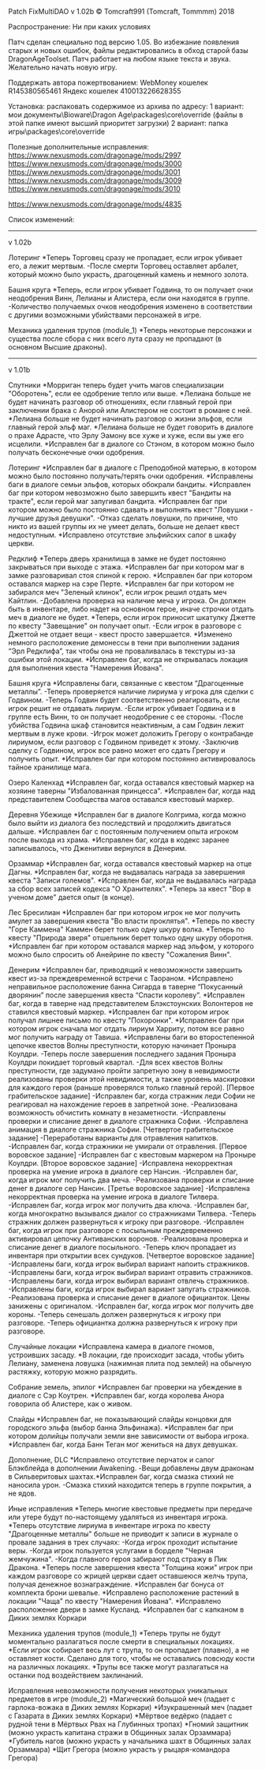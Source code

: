 Patch FixMultiDAO v 1.02b
© Tomcraft991 (Tomcraft, Tommmm)
2018

Распространение: Ни при каких условиях

Патч сделан специально под версию 1.05. Во избежание появления старых и новых ошибок, файлы редактировались в обход старой базы DragonAgeToolset.
Патч работает на любом языке текста и звука.
Желательно начать новую игру.

Поддержать автора пожертвованием:
WebMoney кошелек  R145380565461
Яндекс кошелек    410013226628355

Установка: распаковать содержимое из архива по адресу: 
1 вариант: мои документы\Bioware\Dragon Age\packages\core\override    (файлы в этой папке имеют высший приоритет загрузки)
2 вариант: папка игры\packages\core\override

Полезные дополнительные исправления:
https://www.nexusmods.com/dragonage/mods/2997
https://www.nexusmods.com/dragonage/mods/3000
https://www.nexusmods.com/dragonage/mods/3001
https://www.nexusmods.com/dragonage/mods/3009
https://www.nexusmods.com/dragonage/mods/3010

https://www.nexusmods.com/dragonage/mods/4835


Список изменений:
___________________________________________________________________________________________________________________________________________

 v 1.02b

Лотеринг
*Теперь Торговец сразу не пропадает, если игрок убивает его, а лежит мертвым.
-После смерти Торговец оставляет арбалет, который можно было украсть, драгоценный камень и немного золота.

Башня круга
*Теперь, если игрок убивает Годвина, то он получает очки неодобрения Винн, Лелианы и Алистера, если они находятся в группе.
-Количество получаемых очков неодобрения изменено в соответствии с другими возможными убийствами персонажей в игре.

Механика удаления трупов (module_1)
*Теперь некоторые персонажи и существа после сбора с них всего лута сразу не пропадают (в основном Высшие драконы).
___________________________________________________________________________________________________________________________________________

 v 1.01b

Спутники
*Морриган теперь будет учить магов специализации "Оборотень", если ее одобрение тепло или выше.
*Лелиана больше не будет начинать разговор об отношениях, если главный герой при заключении брака с Анорой или Алистером не состоит в романе с ней.
*Лелиана больше не будет начинать разговор о жизни эльфов, если главный герой эльф маг.
*Лелиана больше не будет говорить в диалоге о прахе Адрасте, что Эрлу Эамону все хуже и хуже, если вы уже его исцелили.
*Исправлен баг в диалоге со Стэном, в котором можно было получать бесконечные очки одобрения.

Лотеринг
*Исправлен баг в диалоге с Преподобной матерью, в котором можно было постоянно получать/терять очки одобрения.
*Исправлены баги в диалоге семьи эльфов, которых обокрали бандиты.
*Исправлен баг при котором невозможно было завершить квест "Бандиты на тракте", если герой маг запугивал бандита.
*Исправлен баг при котором можно было постоянно сдавать и выполнять квест "Ловушки - лучшие друзья девушки".
-Отказ сделать ловушки, по причине, что никто из вашей группы их не умеет делать, больше не делает квест недоступным.
*Исправлено отсутствие эльфийских сапог в шкафу церкви.

Редклиф
*Теперь дверь хранилища в замке не будет постоянно закрываться при выходе с этажа.
*Исправлен баг при котором маг в замке разговаривал стоя спиной к герою.
*Исправлен баг при котором оставался маркер на сэре Перте.
*Исправлен баг при котором не забирался меч "Зеленый клинок", если игрок решил отдать меч Кайтлин.
-Добавлена проверка на наличие меча у игрока. Он должен быть в инвентаре, либо надет на основном герое, иначе строчки отдать меч в диалоге не будет.
*Теперь, если игрок приносит шкатулку Джетте по квесту "Завещание" он получает опыт.
-Если игрок в разговоре с Джеттой не отдает вещи - квест просто завершается.
*Изменено немного расположение демонессы в тени при выполнении задания “Эрл Редклифа”, так чтобы она не проваливалась в текстуры из-за ошибки этой локации.
*Исправлен баг, когда не открывалась локация для выполнения квеста "Намерения Йована".

Башня круга
*Исправлены баги, связанные с квестом “Драгоценные металлы”.
-Теперь проверяется наличие лириума у игрока для сделки с Годвином.
-Теперь Годвин будет соответственно реагировать, если игрок решит не отдавать лириум.
-Если игрок убивает Годвина и в группе есть Винн, то он получает неодобрение с ее стороны.
-После убийства Годвина шкаф становится неактивным, а сам Годвин лежит мертвым в луже крови.
-Игрок может доложить Грегору о контрабанде лириумом, если разговор с Годвином приведет к этому.
-Заключив сделку с Годвином, игрок все равно может его сдать Грегору и получить опыт.
*Исправлен баг при котором постоянно активировалось тайное хранилище мага.

Озеро Каленхад
*Исправлен баг, когда оставался квестовый маркер на хозяине таверны "Избалованная принцесса".
*Исправлен баг, когда над представителем Сообщества магов оставался квестовый маркер.

Деревня Убежище
*Исправлен баг в диалоге Колгрима, когда можно было выйти из диалога без последствий и продолжить двигаться дальше.
*Исправлен баг с постоянным получением опыта игроком после выхода из храма.
*Исправлен баг, когда в кодекс заранее записывалось, что Дженитиви вернулся в Денерим.

Орзаммар
*Исправлен баг, когда оставался квестовый маркер на отце Дагны.
*Исправлен баг, когда не выдавалась награда за завершения квеста "Записи големов".
*Исправлен баг, когда не выдавалась награда за сбор всех записей кодекса "О Хранителях".
*Теперь за квест "Вор в ученом доме" дается опыт (в конце).

Лес Бресилиан
*Исправлен баг при котором игрок не мог получить амулет за завершения квеста "Во власти проклятья".
*Теперь по квесту "Горе Каммена" Каммен берет только одну шкуру волка.
*Теперь по квесту "Природа зверя" отшельник берет только одну шкуру оборотня.
*Исправлен баг при котором оставался маркер над эльфом, у которого можно было спросить об Анейрине по квесту "Сожаления Винн".

Денерим
*Исправлен баг, приводящий к невозможности завершить квест из-за преждевременной встречи с Таораном.
*Исправлено неправильное расположение банна Сигарда в таверне “Покусанный дворянин” после завершения квеста “Спасти королеву”.
*Исправлен баг, когда в таверне над представителем Блэкстоунских Волонтеров не ставился квестовый маркер.
*Исправлен баг при котором игрок получал лишнее письмо по квесту "Похоронки".
*Исправлен баг при котором игрок сначала мог отдать лириум Харриту, потом все равно мог получить награду от Тавиша.
*Исправлены баги во второстепенной цепочке квестов Волны преступности, которую начинает Проныра Коулдри.
-Теперь после завершения последнего задания Проныра Коулдри покидает торговый квартал.
-Для всех квестов Волны преступности, где задумано пройти запретную зону в невидимости реализованы проверки этой невидимости, 
а также уровень маскировки для каждого героя (раньше проверялся только главный герой).
[Первое грабительское задание]
-Исправлен баг, когда стражник леди Софии не реагировал на нахождение героев в запретной зоне.
-Реализована возможность обчистить комнату в незаметности.
-Исправлены проверки и списание денег в диалоге стражника Софии.
-Исправлена анимация в диалоге стражника Софии.
[Четвертое грабительское задание]
-Переработаны варианты для отравления напитков.
-Исправлен баг, когда стражники не умирали от отравления.
[Первое воровское задание]
-Исправлен баг с квестовым маркером на Проныре Коулдри.
[Второе воровское задание]
-Исправлена некорректная проверка на умение игрока в диалоге сер Нансин.
-Исправлен баг, когда игрок мог получить два меча.
-Реализована проверки и списание денег в диалоге сер Нансин.
[Третье воровское задание]
-Исправлена некорректная проверка на умение игрока в диалоге Тилвера.
-Исправлен баг, когда игрок мог получить два ключа.
-Исправлен баг, когда многократно вызывался диалог со стражниками Тилвера.
-Теперь стражник должен развернуться к игроку при разговоре.
-Исправлен баг, когда игрок при разговоре с посыльным преждевременно активировал цепочку Антиванских воронов.
-Реализована проверка и списание денег в диалоге посыльного.
-Теперь ключ пропадает из инвентаря при открытии всех сундуков.
[Четвертое воровское задание]
-Исправлены баги, когда игрок выбирал вариант напоить стражников.
-Исправлены баги, когда игрок выбирал вариант отравить стражников.
-Исправлены баги, когда игрок выбирал вариант отвлечь стражников.
-Исправлены баги, когда игрок выбирал вариант запугать стражников.
-Реализована проверка и списание денег в диалоге официанток. Цены занижены с оригиналом.
-Исправлен баг, когда игрок мог получить две короны.
-Теперь сенешаль должен развернуться к игроку при разговоре.
-Теперь официантка должна развернуться к игроку при разговоре.

Случайные локации
*Исправлена камера в диалоге гномов, устроивших засаду.
*В локации, где происходит засада, чтобы убить Лелиану, заменена ловушка (нажимная плита под землей) на обычную растяжку, которую можно разрядить. 

Собрание земель, эпилог
*Исправлен баг проверки на убеждение в диалоге с Сэр Коутрен.
*Исправлен баг, когда королева Анора говорила об Алистере, как о живом.

Слайды
*Исправлен баг, не показывающий слайды концовки для городского эльфа (выбор банна Эльфинажа).
*Исправлен баг при котором долийцы получали земли вне зависимости от выбора игрока.
*Исправлен баг, когда Банн Теган мог жениться на двух девушках.

Дополнение, DLC
*Исправлено отсутствие перчаток и сапог Блэкблейда в дополнении Awakening. 
-Вещи добавлены двум драконам в Сильверитовых шахтах.*Исправлен баг, когда смазка стихий не наносила урон.
-Смазка стихий находится теперь в группе покрытия, а не ядов.

Иные исправления
*Теперь многие квестовые предметы при передаче или утере будут по-настоящему удаляться из инвентаря игрока.
*Теперь отсутствие лириума в инвентаре игрока по квесту "Драгоценные металлы" больше не приводит к записи в журнале о провале задания в трех случаях:
-Когда игрок проходит испытание веры.
-Когда игрок пользуется услугами в борделе "Черная жемчужина".
-Когда главного героя забирают под стражу в Пик Дракона.
*Теперь после завершения квеста "Толщина кожи" игрок при каждом разговоре со жрицей церкви сдает оставшеюся желчь трупа, получая денежное вознаграждение.
*Исправлен баг бонуса от комплекта брони шевалье.
*Исправлено расположение растений в локации "Чаща" по квесту "Намерения Йована".
*Исправлено расположение двери в замке Кусланд.
*Исправлен баг с капканом в Диких землях Коркари

Механика удаления трупов (module_1)
*Теперь трупы не будут моментально разлагаться после смерти в специальных локациях.
*Если игрок собирает весь лут с трупа, то он пропадает (плавно), а не оставляет кости. Сделано для того, чтобы не оставались повсюду кости на различных локациях.
*Трупы все также могут разлагаться на останки под воздействием заклинаний.

Исправления невозможности получения некоторых уникальных предметов в игре (module_2)
*Магический большой меч (падает с гарлока-вожака в Диких землях Коркари)
*Изукрашенный меч (падает с Газарата в Диких землях Коркари)
*Мёртвое ведёрко (падает с рудной тени в Мёртвых Рвах на Глубинных тропах)
*Гномий защитник (можно украсть капитана стражи в Общинных залах Орзаммара)
*Губитель нагов (можно украсть у начальника шахт в Общинных залах Орзаммара)
*Щит Грегора (можно украсть у рыцаря-командора Грегора)